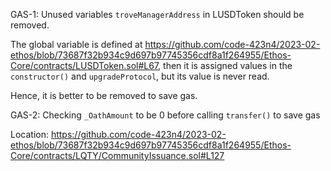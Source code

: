 GAS-1: Unused variables `troveManagerAddress` in LUSDToken should be removed.

The global variable is defined at https://github.com/code-423n4/2023-02-ethos/blob/73687f32b934c9d697b97745356cdf8a1f264955/Ethos-Core/contracts/LUSDToken.sol#L67, then it is assigned values in the `constructor()` and `upgradeProtocol`, but its value is never read.

Hence, it is better to be removed to save gas.

GAS-2: Checking `_OathAmount` to be 0 before calling `transfer()` to save gas

Location: https://github.com/code-423n4/2023-02-ethos/blob/73687f32b934c9d697b97745356cdf8a1f264955/Ethos-Core/contracts/LQTY/CommunityIssuance.sol#L127


